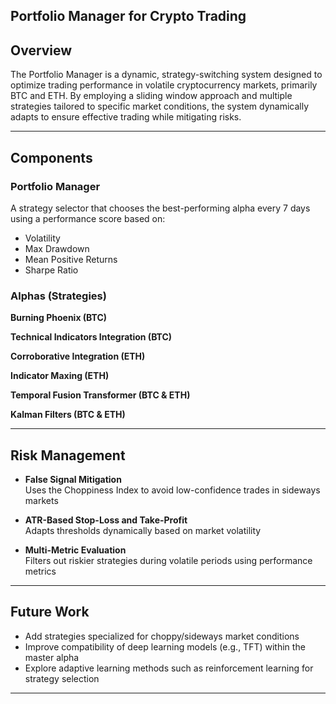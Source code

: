 Portfolio Manager for Crypto Trading  
---
## Overview

The Portfolio Manager is a dynamic, strategy-switching system designed to optimize trading performance in volatile cryptocurrency markets, primarily BTC and ETH. By employing a sliding window approach and multiple strategies tailored to specific market conditions, the system dynamically adapts to ensure effective trading while mitigating risks.

---

## Components

### Portfolio Manager

A strategy selector that chooses the best-performing alpha every 7 days using a performance score based on:

- Volatility  
- Max Drawdown  
- Mean Positive Returns  
- Sharpe Ratio  

### Alphas (Strategies)

**Burning Phoenix (BTC)**  

**Technical Indicators Integration (BTC)**  

**Corroborative Integration (ETH)**  

**Indicator Maxing (ETH)**  

**Temporal Fusion Transformer (BTC & ETH)**  

**Kalman Filters (BTC & ETH)**  

---

## Risk Management

- **False Signal Mitigation**  
  Uses the Choppiness Index to avoid low-confidence trades in sideways markets

- **ATR-Based Stop-Loss and Take-Profit**  
  Adapts thresholds dynamically based on market volatility

- **Multi-Metric Evaluation**  
  Filters out riskier strategies during volatile periods using performance metrics

---

## Future Work

- Add strategies specialized for choppy/sideways market conditions  
- Improve compatibility of deep learning models (e.g., TFT) within the master alpha  
- Explore adaptive learning methods such as reinforcement learning for strategy selection  

---

